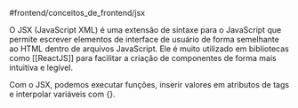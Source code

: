 #frontend/conceitos_de_frontend/jsx 

O JSX (JavaScript XML) é uma extensão de sintaxe para o JavaScript que permite escrever elementos de interface de usuário de forma semelhante ao HTML dentro de arquivos JavaScript. Ele é muito utilizado em bibliotecas como [[ReactJS]]  para facilitar a criação de componentes de forma mais intuitiva e legível.

Com o JSX, podemos executar funções, inserir valores em atributos de tags e interpolar variáveis com {}.